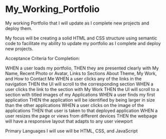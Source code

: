 # My_Working_Portfolio
 My working Portfolio that I will update as I complete new projects and deploy them.

My focus will be creating a solid HTML and CSS structure using semantic code to facilitate my ability to update my portfolio as I complete and deploy new projects.

Acceptance Criteria for Completion:

WHEN a user loads my portfolio, 
THEN they are presented clearly with My Name, Recent Photo or Avatar,      Links to Sections About Theme, My Work, and How to Contact Me
WHEN a user clicks any of the links in the navigation
THEN the UI will scroll to the corresponding section
WHEN a user clicks the link to the section with My Work
THEN the UI will scroll to a section with titled images of my Applications
WHEN a user finds my first application
THEN the application will be identified by being larger in size than the other applications
WHEN a user clicks on the image of the applications
THEN that user is taken to that deployed application
WHEN a user resizes the page or views from different devices
THEN the webpage will have a responsive layout that adapts to any user viewport

Primary Languages I will use will be HTML, CSS, and JavaScript